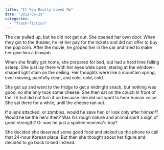 ```yaml
---
title: "If You Really Loved Me"
date: "2012-06-29"
categories: 
  - "flash-fiction"
---
```


The car pulled up, but he did not get out. She opened her own door. When they got to the theater, he let her pay for the tickets and did not offer to buy the pop corn. After the movie, he groped her in the car and tried to make her give him a blowjob.

When she finally got home, she prepared for bed, but had a hard time falling asleep. She just lay there with her eyes wide open, staring at the window-shaped light stain on the ceiling. Her thoughts were like a mountain spring, ever moving, painfully clear, and cold, cold, cold.

She got up and went to the fridge to get a midnight snack, but nothing was good, so she only took some cheese. She then sat on the couch in front of the TV but did not turn it on because she did not want to hear human voice. She sat there for a while, until the cheese ran out.

If aliens attacked, or zombies, would he save her, or look only after himself? Would he be the hero then? Was his rough nature and animal spirit a sign of great strength? Or was he just a spoiled momma's boy?

She decided she deserved some good food and picked up the phone to call that 24-hour Korean place. But then she thought about her figure and decided to go back to bed instead.
